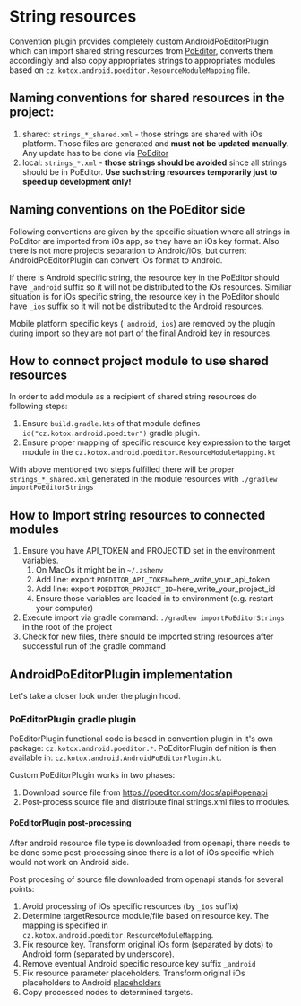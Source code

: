 # String resources

Convention plugin provides completely custom AndroidPoEditorPlugin which can import shared string
resources
from [PoEditor](https://poeditor.com/), converts them accordingly and also copy appropriates strings
to appropriates modules based on `cz.kotox.android.poeditor.ResourceModuleMapping` file.

## Naming conventions for shared resources in the project:

1) shared: `strings_*_shared.xml` - those strings are shared with iOs platform. Those files are
   generated and **must not be updated manually**. Any update has to be done
   via [PoEditor](https://poeditor.com/projects/)
2) local: `strings_*.xml` - **those strings should be avoided** since all strings should be in
   PoEditor.
   **Use such string resources temporarily just to speed up development only!**

## Naming conventions on the PoEditor side

Following conventions are given by the specific situation where all strings in PoEditor are imported
from iOs app, so they have an iOs key format. Also there is not more projects separation to
Android/iOs, but current AndroidPoEditorPlugin can convert iOs format to Android.

If there is Android specific string, the resource key in the PoEditor should have `_android` suffix
so it will not
be distributed to the iOs resources.
Similiar situation is for iOs specific string, the resource key in the PoEditor should have `_ios`
suffix so it will
not be distributed to the Android resources.

Mobile platform specific keys (`_android`,`_ios`) are removed by the plugin during import so they
are not part of the final Android key in resources.

## How to connect project module to use shared resources

In order to add module as a recipient of shared string resources do following steps:

1) Ensure `build.gradle.kts` of that module defines `id("cz.kotox.android.poeditor")` gradle plugin.
2) Ensure proper mapping of specific resource key expression to the target module 
   in the `cz.kotox.android.poeditor.ResourceModuleMapping.kt`

With above mentioned two steps fulfilled there will be proper `strings_*_shared.xml` generated in
the module resources with `./gradlew importPoEditorStrings`

## How to Import string resources to connected modules

1) Ensure you have API_TOKEN and PROJECTID set in the environment variables.
    1) On MacOs it might be in `~/.zshenv`
    2) Add line: export `POEDITOR_API_TOKEN=`here_write_your_api_token
    3) Add line: export `POEDITOR_PROJECT_ID=`here_write_your_project_id
    4) Ensure those variables are loaded in to environment (e.g. restart your computer)
2) Execute import via gradle command: `./gradlew importPoEditorStrings` in the root of the project
3) Check for new files, there should be imported string resources after successful run of the gradle
   command

  

## AndroidPoEditorPlugin implementation

Let's take a closer look under the plugin hood.

### PoEditorPlugin gradle plugin

PoEditorPlugin functional code is based in convention plugin in it's own
package: `cz.kotox.android.poeditor.*`.
PoEditorPlugin definition is then available in: `cz.kotox.android.AndroidPoEditorPlugin.kt`.

Custom PoEditorPlugin works in two phases:

1) Download source file from https://poeditor.com/docs/api#openapi
2) Post-process source file and distribute final strings.xml files to modules.

#### PoEditorPlugin post-processing

After android resource file type is downloaded from openapi, there needs to be done some
post-processing since there is a lot of iOs specific which would not work on Android side.

Post procesing of source file downloaded from openapi stands for several points:

1) Avoid processing of iOs specific resources (by `_ios` suffix)
2) Determine targetResource module/file based on resource key. The mapping is specified
   in `cz.kotox.android.poeditor.ResourceModuleMapping`.
3) Fix resource key. Transform original iOs form (separated by dots) to Android form (separated by
   underscore).
4) Remove eventual Android specific resource key suffix `_android`
5) Fix resource parameter placeholders. Transform original iOs placeholders to
   Android [placeholders](https://poeditor.com/kb/placeholder-validation)
6) Copy processed nodes to determined targets.

